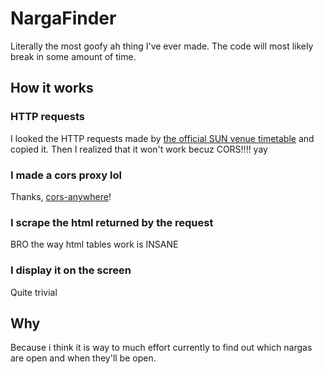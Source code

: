 # NargaFinder
Literally the most goofy ah thing I've ever made.
The code will most likely break in some amount of time.

## How it works

### HTTP requests
I looked the HTTP requests made by [the official SUN venue timetable](https://web-apps.sun.ac.za/SyllabusPlusTimetables/DisplayVenueTimetableEng.jsp) and copied it.
Then I realized that it won't work becuz CORS!!!! yay

### I made a cors proxy lol
Thanks, [cors-anywhere](https://github.com/Rob--W/cors-anywhere/tree/master)!

### I scrape the html returned by the request
BRO the way html tables work is INSANE

### I display it on the screen
Quite trivial

## Why
Because i think it is way to much effort currently to find out which nargas are open and when they'll be open.
